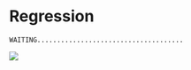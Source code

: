 # Regression
```
WAITING.....................................
```
![](https://rajoul.github.io/Machine_Learning/scan_for_vuln.gif)
